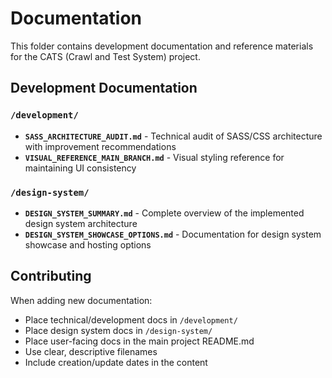 # Documentation

This folder contains development documentation and reference materials for the CATS (Crawl and Test System) project.

## Development Documentation

### `/development/`

- **`SASS_ARCHITECTURE_AUDIT.md`** - Technical audit of SASS/CSS architecture with improvement recommendations
- **`VISUAL_REFERENCE_MAIN_BRANCH.md`** - Visual styling reference for maintaining UI consistency

### `/design-system/`

- **`DESIGN_SYSTEM_SUMMARY.md`** - Complete overview of the implemented design system architecture
- **`DESIGN_SYSTEM_SHOWCASE_OPTIONS.md`** - Documentation for design system showcase and hosting options

## Contributing

When adding new documentation:

- Place technical/development docs in `/development/`
- Place design system docs in `/design-system/`
- Place user-facing docs in the main project README.md
- Use clear, descriptive filenames
- Include creation/update dates in the content